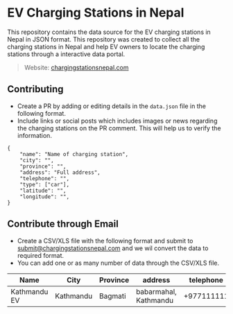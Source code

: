 # EV Charging Stations in Nepal

This repository contains the data source for the EV charging stations in Nepal in JSON format. This repository was created to collect all the charging stations in Nepal and help EV owners to locate the charging stations through a interactive data portal.

> Website: [chargingstationsnepal.com](https://chargingstationsnepal.com/)

## Contributing
- Create a PR by adding or editing details in the `data.json` file in the following format.
- Include links or social posts which includes images or news regarding the charging stations on the PR comment. This will help us to verify the information. 
```
{
    "name": "Name of charging station",
    "city": "",
    "province": "",
    "address": "Full address",
    "telephone": "",
    "type": ["car"],
    "latitude": "", 
    "longitude": "",
}
```

## Contribute through Email
- Create a CSV/XLS file with the following format and submit to submit@chargingstationsnepal.com and we wil convert the data to required format.
- You can add one or as many number of data through the CSV/XLS file.

Name | City | Province | address | telephone | type | latitude | longitude |
--- | --- | --- | --- |--- |--- |--- |--- |
 | Kathmandu EV | Kathmandu | Bagmati | babarmahal, Kathmandu | +977111111 | [car, bike] | 1.11 | 2.11 |



